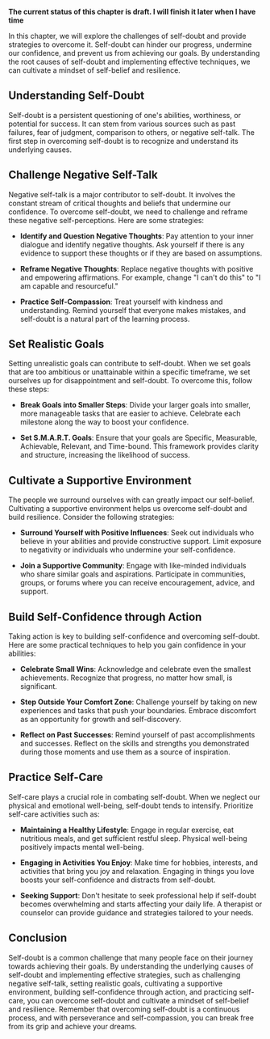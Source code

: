 **The current status of this chapter is draft. I will finish it later when I have time**

In this chapter, we will explore the challenges of self-doubt and provide strategies to overcome it. Self-doubt can hinder our progress, undermine our confidence, and prevent us from achieving our goals. By understanding the root causes of self-doubt and implementing effective techniques, we can cultivate a mindset of self-belief and resilience.

**Understanding Self-Doubt**
----------------------------

Self-doubt is a persistent questioning of one's abilities, worthiness, or potential for success. It can stem from various sources such as past failures, fear of judgment, comparison to others, or negative self-talk. The first step in overcoming self-doubt is to recognize and understand its underlying causes.

**Challenge Negative Self-Talk**
--------------------------------

Negative self-talk is a major contributor to self-doubt. It involves the constant stream of critical thoughts and beliefs that undermine our confidence. To overcome self-doubt, we need to challenge and reframe these negative self-perceptions. Here are some strategies:

* **Identify and Question Negative Thoughts**: Pay attention to your inner dialogue and identify negative thoughts. Ask yourself if there is any evidence to support these thoughts or if they are based on assumptions.

* **Reframe Negative Thoughts**: Replace negative thoughts with positive and empowering affirmations. For example, change "I can't do this" to "I am capable and resourceful."

* **Practice Self-Compassion**: Treat yourself with kindness and understanding. Remind yourself that everyone makes mistakes, and self-doubt is a natural part of the learning process.

**Set Realistic Goals**
-----------------------

Setting unrealistic goals can contribute to self-doubt. When we set goals that are too ambitious or unattainable within a specific timeframe, we set ourselves up for disappointment and self-doubt. To overcome this, follow these steps:

* **Break Goals into Smaller Steps**: Divide your larger goals into smaller, more manageable tasks that are easier to achieve. Celebrate each milestone along the way to boost your confidence.

* **Set S.M.A.R.T. Goals**: Ensure that your goals are Specific, Measurable, Achievable, Relevant, and Time-bound. This framework provides clarity and structure, increasing the likelihood of success.

**Cultivate a Supportive Environment**
--------------------------------------

The people we surround ourselves with can greatly impact our self-belief. Cultivating a supportive environment helps us overcome self-doubt and build resilience. Consider the following strategies:

* **Surround Yourself with Positive Influences**: Seek out individuals who believe in your abilities and provide constructive support. Limit exposure to negativity or individuals who undermine your self-confidence.

* **Join a Supportive Community**: Engage with like-minded individuals who share similar goals and aspirations. Participate in communities, groups, or forums where you can receive encouragement, advice, and support.

**Build Self-Confidence through Action**
----------------------------------------

Taking action is key to building self-confidence and overcoming self-doubt. Here are some practical techniques to help you gain confidence in your abilities:

* **Celebrate Small Wins**: Acknowledge and celebrate even the smallest achievements. Recognize that progress, no matter how small, is significant.

* **Step Outside Your Comfort Zone**: Challenge yourself by taking on new experiences and tasks that push your boundaries. Embrace discomfort as an opportunity for growth and self-discovery.

* **Reflect on Past Successes**: Remind yourself of past accomplishments and successes. Reflect on the skills and strengths you demonstrated during those moments and use them as a source of inspiration.

**Practice Self-Care**
----------------------

Self-care plays a crucial role in combating self-doubt. When we neglect our physical and emotional well-being, self-doubt tends to intensify. Prioritize self-care activities such as:

* **Maintaining a Healthy Lifestyle**: Engage in regular exercise, eat nutritious meals, and get sufficient restful sleep. Physical well-being positively impacts mental well-being.

* **Engaging in Activities You Enjoy**: Make time for hobbies, interests, and activities that bring you joy and relaxation. Engaging in things you love boosts your self-confidence and distracts from self-doubt.

* **Seeking Support**: Don't hesitate to seek professional help if self-doubt becomes overwhelming and starts affecting your daily life. A therapist or counselor can provide guidance and strategies tailored to your needs.

Conclusion
----------

Self-doubt is a common challenge that many people face on their journey towards achieving their goals. By understanding the underlying causes of self-doubt and implementing effective strategies, such as challenging negative self-talk, setting realistic goals, cultivating a supportive environment, building self-confidence through action, and practicing self-care, you can overcome self-doubt and cultivate a mindset of self-belief and resilience. Remember that overcoming self-doubt is a continuous process, and with perseverance and self-compassion, you can break free from its grip and achieve your dreams.
